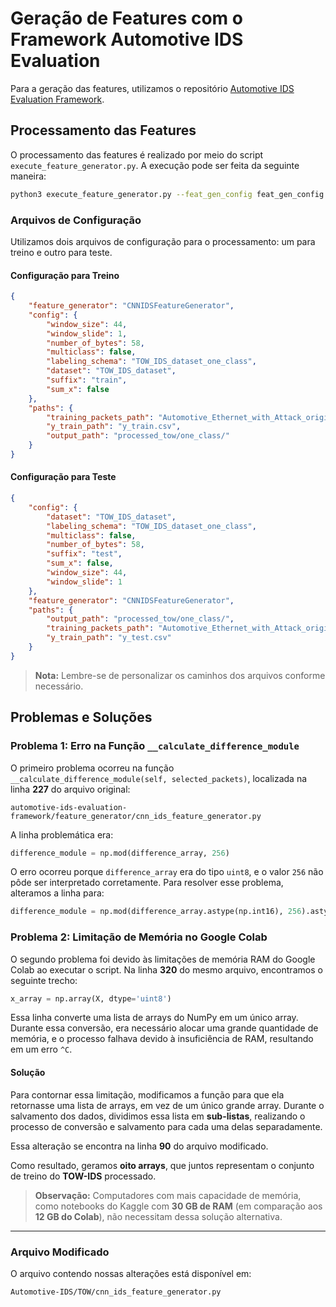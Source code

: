 # Geração de Features com o Framework Automotive IDS Evaluation

Para a geração das features, utilizamos o repositório [Automotive IDS Evaluation Framework](https://github.com/luigiluz/automotive-ids-evaluation-framework).

## Processamento das Features

O processamento das features é realizado por meio do script `execute_feature_generator.py`. A execução pode ser feita da seguinte maneira:

```bash
python3 execute_feature_generator.py --feat_gen_config feat_gen_config.json
```

### Arquivos de Configuração

Utilizamos dois arquivos de configuração para o processamento: um para treino e outro para teste.

#### Configuração para Treino

```json
{
    "feature_generator": "CNNIDSFeatureGenerator",
    "config": {
        "window_size": 44,
        "window_slide": 1,
        "number_of_bytes": 58,
        "multiclass": false,
        "labeling_schema": "TOW_IDS_dataset_one_class",
        "dataset": "TOW_IDS_dataset",
        "suffix": "train",
        "sum_x": false
    },
    "paths": {
        "training_packets_path": "Automotive_Ethernet_with_Attack_original_10_17_19_50_training.pcap",
        "y_train_path": "y_train.csv",
        "output_path": "processed_tow/one_class/"
    }
}
```

#### Configuração para Teste

```json
{
    "config": {
        "dataset": "TOW_IDS_dataset",
        "labeling_schema": "TOW_IDS_dataset_one_class",
        "multiclass": false,
        "number_of_bytes": 58,
        "suffix": "test",
        "sum_x": false,
        "window_size": 44,
        "window_slide": 1
    },
    "feature_generator": "CNNIDSFeatureGenerator",
    "paths": {
        "output_path": "processed_tow/one_class/",
        "training_packets_path": "Automotive_Ethernet_with_Attack_original_10_17_20_04_test.pcap",
        "y_train_path": "y_test.csv"
    }
}
```

> **Nota:** Lembre-se de personalizar os caminhos dos arquivos conforme necessário.

## Problemas e Soluções

### Problema 1: Erro na Função `__calculate_difference_module`

O primeiro problema ocorreu na função `__calculate_difference_module(self, selected_packets)`, localizada na linha **227** do arquivo original:

```
automotive-ids-evaluation-framework/feature_generator/cnn_ids_feature_generator.py
```

A linha problemática era:

```python
difference_module = np.mod(difference_array, 256)
```

O erro ocorreu porque `difference_array` era do tipo `uint8`, e o valor `256` não pôde ser interpretado corretamente. Para resolver esse problema, alteramos a linha para:

```python
difference_module = np.mod(difference_array.astype(np.int16), 256).astype(np.uint8)
```

### Problema 2: Limitação de Memória no Google Colab

O segundo problema foi devido às limitações de memória RAM do Google Colab ao executar o script. Na linha **320** do mesmo arquivo, encontramos o seguinte trecho:

```python
x_array = np.array(X, dtype='uint8')
```

Essa linha converte uma lista de arrays do NumPy em um único array. Durante essa conversão, era necessário alocar uma grande quantidade de memória, e o processo falhava devido à insuficiência de RAM, resultando em um erro `^C`.

#### Solução

Para contornar essa limitação, modificamos a função para que ela retornasse uma lista de arrays, em vez de um único grande array. Durante o salvamento dos dados, dividimos essa lista em **sub-listas**, realizando o processo de conversão e salvamento para cada uma delas separadamente.

Essa alteração se encontra na linha **90** do arquivo modificado.

Como resultado, geramos **oito arrays**, que juntos representam o conjunto de treino do **TOW-IDS** processado.

> **Observação:** Computadores com mais capacidade de memória, como notebooks do Kaggle com **30 GB de RAM** (em comparação aos **12 GB do Colab**), não necessitam dessa solução alternativa.

---

### Arquivo Modificado

O arquivo contendo nossas alterações está disponível em:

```
Automotive-IDS/TOW/cnn_ids_feature_generator.py

```

